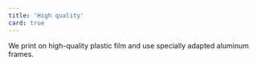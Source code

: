 ```yaml
---
title: 'High quality'
card: true
---
```


We print on high-quality plastic film and use specially adapted aluminum frames.